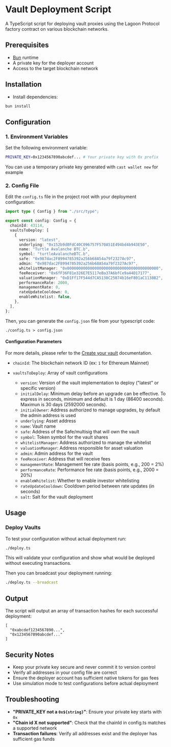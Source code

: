 # Vault Deployment Script

A TypeScript script for deploying vault proxies using the Lagoon Protocol factory contract on various blockchain networks.

## Prerequisites

- [Bun](https://bun.sh/) runtime
- A private key for the deployer account
- Access to the target blockchain network

## Installation

- Install dependencies:

```bash
bun install
```

## Configuration

### 1. Environment Variables

Set the following environment variable:

```bash
PRIVATE_KEY=0x1234567890abcdef... # Your private key with 0x prefix
```

You can use a temporary private key generated with `cast wallet new` for example

### 2. Config File

Edit the `config.ts` file in the project root with your deployment configuration:

```typescript
import type { Config } from "./src/type";

export const config: Config = {
  chainId: 43114,
  vaultsToDeploy: [
    {
      version: "latest",
      underlying: "0x152b9d0FdC40C096757F570A51E494bd4b943E50",
      name: "Turtle Avalanche BTC.b",
      symbol: "turtleAvalancheBTC.b",
      safe: "0x987dac2F8994785392a256b68A54a79f2327Ac97",
      admin: "0x987dac2F8994785392a256b68A54a79f2327Ac97",
      whitelistManager: "0x0000000000000000000000000000000000000000",
      feeReceiver: "0x6fF36F81e326E7E5117eBa37A6bfCe9a44D17177",
      valuationManager: "0xD1Ff17F544d7CA5138C25874b16eF801aC113882",
      performanceRate: 2000,
      managementRate: 0,
      rateUpdateCooldown: 0,
      enableWhitelist: false,
    },
  ],
};
```

Then, you can generate the `config.json` file from your typescript code:

```
./config.ts > config.json
```

#### Configuration Parameters

For more details, please refer to the [Create your vault](https://docs.lagoon.finance/vault/create-your-vault) documentation.

- `chainId`: The blockchain network ID (ex: `1` for Ethereum Mainnet)

- `vaultsToDeploy`: Array of vault configurations
  - `version`: Version of the vault implementation to deploy ("latest" or specific version)
  - `initialDelay`: Minimum delay before an upgrade can be effective. To express in seconds, minimum and default is 1 day (86400 seconds). Maximun is 30 days (2592000 seconds).
  - `initialOwner`: Address authorized to manage upgrades, by default the admin address is used
  - `underlying`: Asset address
  - `name`: Vault name
  - `safe`: Address of the Safe/multisig that will own the vault
  - `symbol`: Token symbol for the vault shares
  - `whitelistManager`: Address authorized to manage the whitelist
  - `valuationManager`: Address responsible for asset valuation
  - `admin`: Admin address for the vault
  - `feeReceiver`: Address that will receive fees
  - `managementRate`: Management fee rate (basis points, e.g., 200 = 2%)
  - `performanceRate`: Performance fee rate (basis points, e.g., 2000 = 20%)
  - `enableWhitelist`: Whether to enable investor whitelisting
  - `rateUpdateCooldown`: Cooldown period between rate updates (in seconds)
  - `salt`: Salt for the vault deployment

## Usage

### Deploy Vaults

To test your configuration without actual deployment run:

```bash
./deploy.ts
```

This will validate your configuration and show what would be deployed without executing transactions.

Then you can broadcast your deployment running:

```bash
./deploy.ts --broadcast
```

## Output

The script will output an array of transaction hashes for each successful deployment:

```
[
  "0xabcdef1234567890...",
  "0x1234567890abcdef..."
]
```

## Security Notes

- Keep your private key secure and never commit it to version control
- Verify all addresses in your config file are correct
- Ensure the deployer account has sufficient native tokens for gas fees
- Use simulation mode to test configurations before actual deployment

## Troubleshooting

- **"PRIVATE_KEY not a `0x${string}`"**: Ensure your private key starts with `0x`
- **"Chain id X not supported"**: Check that the chainId in config.ts matches a supported network
- **Transaction failures**: Verify all addresses exist and the deployer has sufficient gas funds
